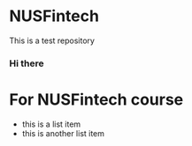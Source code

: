 # NUSFintech
This is a test repository

### Hi there

# For NUSFintech course

* this is a list item
* this is another list item
